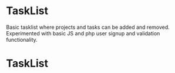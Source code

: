 # TaskList
Basic tasklist where projects and tasks can be added and removed. Experimented with basic JS and php user signup and validation functionality. 
# TaskList
